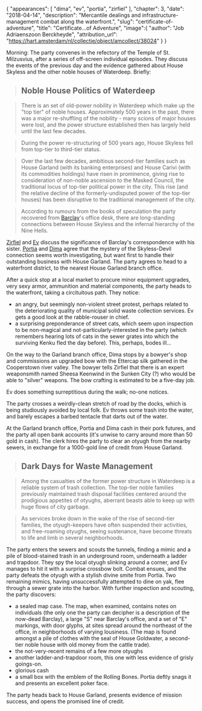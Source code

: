 {
    "appearances": [
        "dima",
        "ev",
        "portia",
        "zirfiel"
    ],
    "chapter": 3,
    "date": "2018-04-14",
    "description": "Mercantile dealings and infrastructure-management combat along the waterfront.",
    "slug": "certificate-of-adventure",
    "title": "Certificate...of Adventure",
    "image":{
        "author": "Job Adriaenszoon Berckheyde",
        "attribution_url": "https://hart.amsterdam/nl/collectie/object/amcollect/38024"
    }
}

Morning: The party convenes in the refectory of the Temple of St. Milzusvius, after a series of off-screen individual episodes. They discuss the events of the previous day and the evidence gathered about House Skyless and the other noble houses of Waterdeep. Briefly:

> ## Noble House Politics of Waterdeep

> There is an set of old-power nobility in Waterdeep which make up the "top tier" of noble houses. Approximately 500 years in the past, there was a major re-shuffling of the nobility - many scions of major houses were lost, and the power structure established then has largely held until the last few decades.

> During the power re-structuring of 500 years ago, House Skyless fell from top-tier to third-tier status.

> Over the last few decades, ambitious second-tier families such as House Garland (with its banking enterprises) and House Carivi (with its commodities holdings) have risen in prominence, giving rise to consideration of non-noble ascension to the Masked Council, the traditional locus of top-tier political power in the city. This rise (and the relative decline of the formerly-undisputed power of the top-tier houses) has been disruptive to the traditional management of the city.

> According to rumours from the books of speculation the party recovered from [Barclay](/characters/barclay/)'s office desk, there are long-standing connections between House Skyless and the infernal hierarchy of the Nine Hells.

[Zirfiel](/characters/zirfiel/) and [Ev](/characters/ev/) discuss the significance of Barclay's correspondence with his sister. [Portia](/characters/portia/) and [Dima](/characters/dima/) agree that the mystery of the Skyless-Devil connection seems worth investigating, but want first to handle their outstanding business with House Garland. The party agrees to head to a waterfront district, to the nearest House Garland branch office.

After a quick stop at a local market to procure minor equipment upgrades, very sexy armor, ammunition and material components, the party heads to the waterfront, taking a circituitous path. They notice:

* an angry, but seemingly non-violent street protest, perhaps related to the deteriorating quality of municipal solid waste collection services. Ev gets a good look at the rabble-rouser in chief.
* a surprising preponderance of street cats, which seem upon inspection to be non-magical and not-particularly-interested in the party (which remembers hearing lots of cats in the sewer grates into which the surviving Kenku fled the day before). This, perhaps, bodes ill...

On the way to the Garland branch office, Dima stops by a bowyer's shop and commissions an upgraded bow with the Ettercap silk gathered in the Cooperstown river valley. The bowyer tells Zirfiel that there is an expert weaponsmith named Sheesa Keenwind in the Sunken City (?) who would be able to "silver" weapons. The bow crafting is estimated to be a five-day job.

Ev does something surreptitious during the walk; no-one notices.

The party crosses a weirdly-clean stretch of road by the docks, which is being studiously avoided by local folk. Ev throws some trash into the water, and barely escapes a barbed tentacle that darts out of the water.

At the Garland branch office, Portia and Dima cash in their pork futures, and the party all open bank accounts (it's unwise to carry around more than 50 gold in cash). The clerk hires the party to clear an otyugh from the nearby sewers, in exchange for a 1000-gold line of credit from House Garland.

> ## Dark Days for Waste Management

> Among the casualties of the former power structure in Waterdeep is a reliable system of trash collection. The top-tier noble families previously maintained trash disposal facilities centered around the prodigious appetites of otyughs, aberrant beasts able to keep up with huge flows of city garbage.

> As services broke down in the wake of the rise of second-tier families, the otyugh-keepers have often suspended their activities, and free-roaming otyughs, seeing sustenance, have become threats to life and limb in several neighborhoods.

The party enters the sewers and scouts the tunnels, finding a mimic and a pile of blood-stained trash in an underground room, underneath a ladder and trapdoor. They spy the local otyugh slinking around a corner, and Ev manages to hit it with a surprise crossbow bolt. Combat ensues, and the party defeats the otyugh with a stylish divine smite from Portia. Two remaining mimics, having unsuccessfully attempted to dine on yak, flee through a sewer grate into the harbor. With further inspection and scouting, the party discovers:

* a sealed map case. The map, when examined, contains notes on individuals (the only one the party can decipher is a description of the now-dead Barclay), a large "S" near Barclay's office, and a set of "E" markings, with door glyphs, at sites spread around the northeast of the office, in neighborhoods of varying lousiness. (The map is found amongst a pile of clothes with the seal of House Goldwater, a second-tier noble house with old money from the cattle trade).
* the not-very-recent remains of a few more otyughs
* another ladder-and-trapdoor room, this one with less evidence of grisly goings-on.
* glorious cash
* a small box with the emblem of the Rolling Bones. Portia deftly snags it and presents an excellent poker face.

The party heads back to House Garland, presents evidence of mission success, and opens the promised line of credit.
